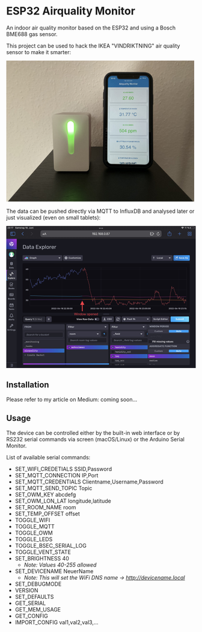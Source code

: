 # ESP32 Airquality Monitor
An indoor air quality monitor based on the ESP32 and using a Bosch BME688 gas sensor.

This project can be used to hack the IKEA "VINDRIKTNING" air quality sensor to make it smarter:

<img src="doc/Airmonitor_Smartphone.jpg" width="500" height="auto">

The data can be pushed directly via MQTT to InfluxDB and analysed later or just visualized (even on small tablets):

<img src="doc/InfluxDB_Example.jpg" width="700" height="auto">


## Installation

Please refer to my article on Medium: coming soon...


## Usage

The device can be controlled either by the built-in web interface or by RS232 serial commands via screen (macOS/Linux) or the Arduino Serial Monitor.

List of available serial commands:

* SET_WIFI_CREDETIALS SSID,Password
* SET_MQTT_CONNECTION IP,Port
* SET_MQTT_CREDENTIALS Clientname,Username,Password
* SET_MQTT_SEND_TOPIC Topic
* SET_OWM_KEY abcdefg
* SET_OWM_LON_LAT longitude,latitude
* SET_ROOM_NAME room
* SET_TEMP_OFFSET offset
* TOGGLE_WIFI
* TOGGLE_MQTT
* TOGGLE_OWM
* TOGGLE_LEDS
* TOGGLE_BSEC_SERIAL_LOG
* TOGGLE_VENT_STATE
* SET_BRIGHTNESS 40
    * *Note: Values 40-255 allowed*
* SET_DEVICENAME NeuerName
    * *Note: This will set the WiFi DNS name -> http://devicename.local*
* SET_DEBUGMODE
* VERSION
* SET_DEFAULTS
* GET_SERIAL
* GET_MEM_USAGE
* GET_CONFIG
* IMPORT_CONFIG val1,val2,val3,...
